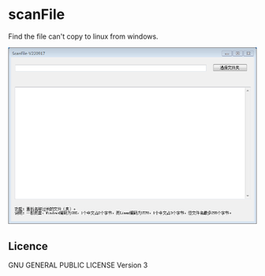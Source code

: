 # scanFile
Find the file can't copy to linux from windows.

![](./screenshot.png)

## Licence
GNU GENERAL PUBLIC LICENSE Version 3

